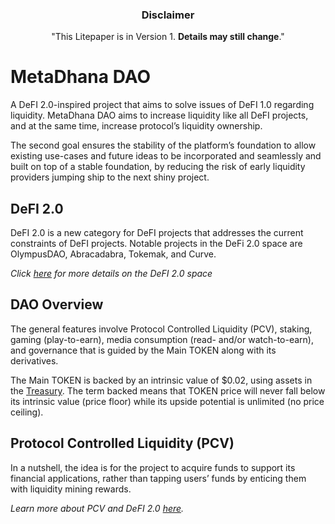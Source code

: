 <center>

### Disclaimer

"This Litepaper is in Version 1. **Details may still change**."

</center>

# MetaDhana DAO

A DeFI 2.0-inspired project that aims to solve issues of DeFI 1.0 regarding liquidity. MetaDhana DAO aims to increase liquidity like all DeFI projects, and at the same time, increase protocol’s liquidity ownership.

The second goal ensures the stability of the platform’s foundation to allow existing use-cases and future ideas to be incorporated and seamlessly and built on top of a stable foundation, by reducing the risk of early liquidity providers jumping ship to the next shiny project.

## DeFI 2.0

DeFI 2.0 is a new category for DeFI projects that addresses the current constraints of DeFI projects. Notable projects in the DeFi 2.0 space are OlympusDAO, Abracadabra, Tokemak, and Curve.

<i> Click <a href="https://verso.finance/defi-2-0-the-next-wave-in-crypto/" target="_blank">here</a> for more details on the DeFI 2.0 space </i>

## DAO Overview

The general features involve Protocol Controlled Liquidity (PCV), staking, gaming (play-to-earn), media consumption (read- and/or watch-to-earn), and governance that is guided by the Main TOKEN along with its derivatives.

The Main TOKEN is backed by an intrinsic value of $0.02, using assets in the [Treasury](treasury.md). The term backed means that TOKEN price will never fall below its intrinsic value (price floor) while its upside potential is unlimited (no price ceiling).

## Protocol Controlled Liquidity (PCV)

In a nutshell, the idea is for the project to acquire funds to support its financial applications, rather than tapping users’ funds by enticing them with liquidity mining rewards.

<i>Learn more about PCV and DeFI 2.0 <a href="https://thedefiant.io/olympusdao-uniswap-defi-2-0-liquidity-mining/" target="_blank">here</a>. </i>

